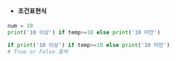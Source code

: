 

- #### 조건표현식

```python
num = 10 
print('10 이상') if temp>=10 else print('10 미만')

if print('10 이상') if temp>=10 else print('10 미만')
# True or False 출력
```

